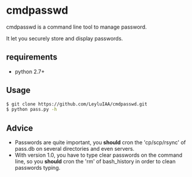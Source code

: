 # cmdpasswd

cmdpasswd is a command line tool to manage password.

It let you securely store and display passwords.

## requirements

- python 2.7+

## Usage

```bash
$ git clone https://github.com/LeyluIAA/cmdpasswd.git
$ python pass.py -h
```

## Advice

- Passwords are quite important, you **should** cron the 'cp/scp/rsync' of pass.db on several directories and even servers.
- With version 1.0, you have to type clear passwords on the command line, so you **should** cron the 'rm' of bash_history in order to clean passwords typing.
